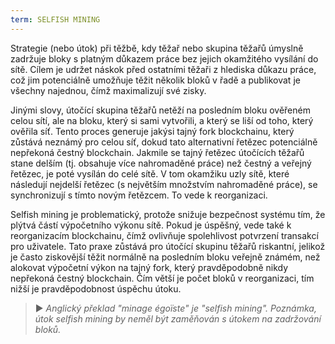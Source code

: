 ```yaml
---
term: SELFISH MINING
---
```


Strategie (nebo útok) při těžbě, kdy těžař nebo skupina těžařů úmyslně zadržuje bloky s platným důkazem práce bez jejich okamžitého vysílání do sítě. Cílem je udržet náskok před ostatními těžaři z hlediska důkazu práce, což jim potenciálně umožňuje těžit několik bloků v řadě a publikovat je všechny najednou, čímž maximalizují své zisky.

Jinými slovy, útočící skupina těžařů netěží na posledním bloku ověřeném celou sítí, ale na bloku, který si sami vytvořili, a který se liší od toho, který ověřila síť. Tento proces generuje jakýsi tajný fork blockchainu, který zůstává neznámý pro celou síť, dokud tato alternativní řetězec potenciálně nepřekoná čestný blockchain. Jakmile se tajný řetězec útočících těžařů stane delším (tj. obsahuje více nahromaděné práce) než čestný a veřejný řetězec, je poté vysílán do celé sítě. V tom okamžiku uzly sítě, které následují nejdelší řetězec (s největším množstvím nahromaděné práce), se synchronizují s tímto novým řetězcem. To vede k reorganizaci.

Selfish mining je problematický, protože snižuje bezpečnost systému tím, že plýtvá částí výpočetního výkonu sítě. Pokud je úspěšný, vede také k reorganizacím blockchainu, čímž ovlivňuje spolehlivost potvrzení transakcí pro uživatele. Tato praxe zůstává pro útočící skupinu těžařů riskantní, jelikož je často ziskovější těžit normálně na posledním bloku veřejně známém, než alokovat výpočetní výkon na tajný fork, který pravděpodobně nikdy nepřekoná čestný blockchain. Čím větší je počet bloků v reorganizaci, tím nižší je pravděpodobnost úspěchu útoku.

> ► *Anglický překlad "minage égoïste" je "selfish mining". Poznámka, útok selfish mining by neměl být zaměňován s útokem na zadržování bloků.*